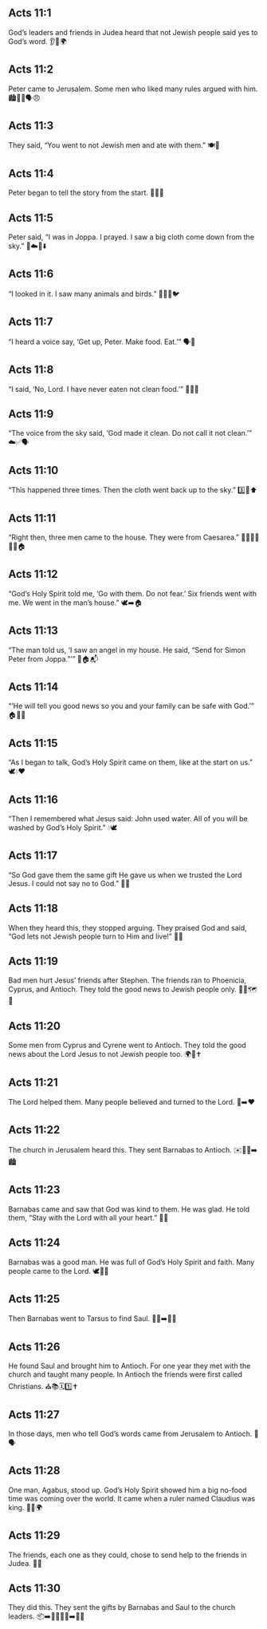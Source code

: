 ## Acts 11:1
God’s leaders and friends in Judea heard that not Jewish people said yes to God’s word. 👂📖🌍
## Acts 11:2
Peter came to Jerusalem. Some men who liked many rules argued with him. 🏙️🧑‍🦱🗣️😠
## Acts 11:3
They said, “You went to not Jewish men and ate with them.” 🍽️🚫
## Acts 11:4
Peter began to tell the story from the start. 🧑‍🦱📖
## Acts 11:5
Peter said, “I was in Joppa. I prayed. I saw a big cloth come down from the sky.” 🙏☁️🧺⬇️
## Acts 11:6
“I looked in it. I saw many animals and birds.” 🐄🦌🐍🐦
## Acts 11:7
“I heard a voice say, ‘Get up, Peter. Make food. Eat.’” 🗣️🍖
## Acts 11:8
“I said, ‘No, Lord. I have never eaten not clean food.’” 🙅‍♂️🚫
## Acts 11:9
“The voice from the sky said, ‘God made it clean. Do not call it not clean.’” ☁️✅🗣️
## Acts 11:10
“This happened three times. Then the cloth went back up to the sky.” 3️⃣🧺⬆️
## Acts 11:11
“Right then, three men came to the house. They were from Caesarea.” 🚶‍♂️🚶‍♂️🚶‍♂️🏠
## Acts 11:12
“God’s Holy Spirit told me, ‘Go with them. Do not fear.’ Six friends went with me. We went in the man’s house.” 🕊️➡️🏠
## Acts 11:13
“The man told us, ‘I saw an angel in my house. He said, “Send for Simon Peter from Joppa.”’” 👼🏠📬
## Acts 11:14
“‘He will tell you good news so you and your family can be safe with God.’” 🏠🙂📖
## Acts 11:15
“As I began to talk, God’s Holy Spirit came on them, like at the start on us.” 🕊️💧❤️
## Acts 11:16
“Then I remembered what Jesus said: <jesus>John used water. All of you will be washed by God’s Holy Spirit.</jesus>” 💧🕊️
## Acts 11:17
“So God gave them the same gift He gave us when we trusted the Lord Jesus. I could not say no to God.” 🎁🤲
## Acts 11:18
When they heard this, they stopped arguing. They praised God and said, “God lets not Jewish people turn to Him and live!” 🙌🎉
## Acts 11:19
Bad men hurt Jesus’ friends after Stephen. The friends ran to Phoenicia, Cyprus, and Antioch. They told the good news to Jewish people only. 🏃‍♂️🗺️📣
## Acts 11:20
Some men from Cyprus and Cyrene went to Antioch. They told the good news about the Lord Jesus to not Jewish people too. 🌍📣✝️
## Acts 11:21
The Lord helped them. Many people believed and turned to the Lord. 🙏➡️❤️
## Acts 11:22
The church in Jerusalem heard this. They sent Barnabas to Antioch. ✉️🧑‍🦱➡️🏙️
## Acts 11:23
Barnabas came and saw that God was kind to them. He was glad. He told them, “Stay with the Lord with all your heart.” 🙂💖
## Acts 11:24
Barnabas was a good man. He was full of God’s Holy Spirit and faith. Many people came to the Lord. 🕊️💪🙌
## Acts 11:25
Then Barnabas went to Tarsus to find Saul. 🚶‍♂️➡️🧑‍🦱
## Acts 11:26
He found Saul and brought him to Antioch. For one year they met with the church and taught many people. In Antioch the friends were first called Christians. ⛪📚🗓️1️⃣✝️
## Acts 11:27
In those days, men who tell God’s words came from Jerusalem to Antioch. 👣🗣️
## Acts 11:28
One man, Agabus, stood up. God’s Holy Spirit showed him a big no-food time was coming over the world. It came when a ruler named Claudius was king. 🍞❌🌍
## Acts 11:29
The friends, each one as they could, chose to send help to the friends in Judea. 🎁🤝
## Acts 11:30
They did this. They sent the gifts by Barnabas and Saul to the church leaders. 📦➡️🧑‍🦱🧑‍🦱➡️👨‍⚖️
